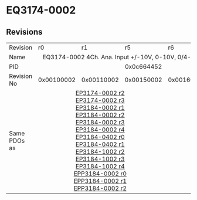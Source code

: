 # EQ3174-0002

## Revisions
<table>
<tr>
<td>Revision</td>
<td>r0</td>
<td>r1</td>
<td>r5</td>
<td>r6</td>
<td>r7</td>
</tr>
<tr>
<td>Name</td>
<td colspan=5 align="center">EQ3174-0002 4Ch. Ana. Input +/-10V, 0-10V, 0/4-20mA configurable</td>
</tr>
<tr>
<td>PID</td>
<td colspan=5 align="center">0x0c664452</td>
</tr>
<tr>
<td>Revision No</td>
<td>0x00100002</td>
<td>0x00110002</td>
<td>0x00150002</td>
<td>0x00160002</td>
<td>0x00170002</td>
</tr>
<tr>
<td>Same PDOs as</td>
<td colspan=3 align="center"><a href="EP3174-0002.md">EP3174-0002 r2</a><br/><a href="EP3174-0002.md">EP3174-0002 r3</a><br/><a href="EP3184-0002.md">EP3184-0002 r1</a><br/><a href="EP3184-0002.md">EP3184-0002 r2</a><br/><a href="EP3184-0002.md">EP3184-0002 r3</a><br/><a href="EP3184-0002.md">EP3184-0002 r4</a><br/><a href="EP3184-0402.md">EP3184-0402 r0</a><br/><a href="EP3184-0402.md">EP3184-0402 r1</a><br/><a href="EP3184-1002.md">EP3184-1002 r2</a><br/><a href="EP3184-1002.md">EP3184-1002 r3</a><br/><a href="EP3184-1002.md">EP3184-1002 r4</a><br/><a href="EPP3184-0002.md">EPP3184-0002 r0</a><br/><a href="EPP3184-0002.md">EPP3184-0002 r1</a><br/><a href="EPP3184-0002.md">EPP3184-0002 r2</a></td>
<td></td>
<td><a href="EP3174-0002.md">EP3174-0002 r7</a><br/><a href="EP3184-0002.md">EP3184-0002 r5</a><br/><a href="EP3184-0402.md">EP3184-0402 r2</a><br/><a href="EP3184-1002.md">EP3184-1002 r5</a><br/><a href="EPP3184-0002.md">EPP3184-0002 r3</a></td>
</tr>
</table>
